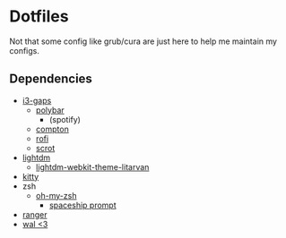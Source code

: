 # Dotfiles
Not that some config like grub/cura are just here to help me maintain my configs.

## Dependencies
* [i3-gaps](https://github.com/Airblader/i3/)
	* [polybar](https://github.com/jaagr/polybar/)
		* (spotify)
	* [compton](https://github.com/yshui/compton/)
	* [rofi](https://github.com/DaveDavenport/rofi/)
	* [scrot](https://github.com/dreamer/scrot/)
* [lightdm](https://github.com/CanonicalLtd/lightdm/)
	* [lightdm-webkit-theme-litarvan](https://github.com/Litarvan/lightdm-webkit-theme-litarvan)
* [kitty](https://github.com/kovidgoyal/kitty)
* zsh
	* [oh-my-zsh](https://github.com/robbyrussell/oh-my-zsh)
		* [spaceship prompt](https://github.com/denysdovhan/spaceship-prompt)
* [ranger](https://github.com/ranger/ranger)
* [wal <3](https://github.com/dylanaraps/pywal)
